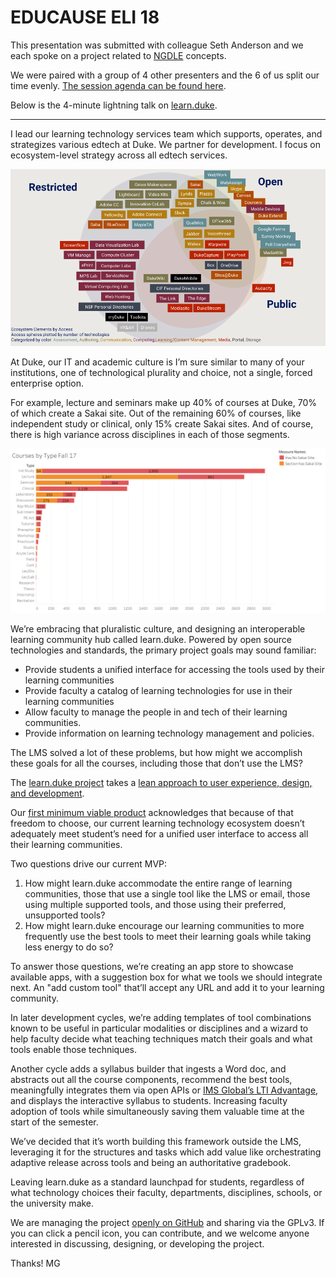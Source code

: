 # EDUCAUSE ELI 18

This presentation was submitted with colleague Seth Anderson and we each spoke on a project related to [NGDLE](http://ngdle.org) concepts.

We were paired with a group of 4 other presenters and the 6 of us split our time evenly. [The session agenda can be found here](https://events.educause.edu/eli/annual-meeting/2018/agenda/presentation-pair-next-gen-digital-learning-environments). 

Below is the 4-minute lightning talk on [learn.duke](https://github.com/dukelearninginnovation/learn.duke).

---

I lead our learning technology services team which supports, operates, and strategizes various edtech at Duke. We partner for development. I focus on ecosystem-level strategy across all edtech services.

![Duke Learning Technology Ecosystem](_assets/Services.png)

At Duke, our IT and academic culture is I’m sure similar to many of your institutions, one of technological plurality and choice, not a single, forced enterprise option.

For example, lecture and seminars make up 40% of courses at Duke, 70% of which create a Sakai site. Out of the remaining 60% of courses, like independent study or clinical, only 15% create Sakai sites. And of course, there is high variance across disciplines in each of those segments.

![Courses by type Fall 17](_assets/eli18coursesbytypef17.png)

We’re embracing that pluralistic culture, and designing an interoperable learning community hub called learn.duke. Powered by open source technologies and standards, the primary project goals may sound familiar:

* Provide students a unified interface for accessing the tools used by their learning communities
* Provide faculty a catalog of learning technologies for use in their learning communities
* Allow faculty to manage the people in and tech of their learning communities.
* Provide information on learning technology management and policies.

The LMS solved a lot of these problems, but how might we accomplish these goals for all the courses, including those that don’t use the LMS?

The [learn.duke project](https://github.com/dukelearninginnovation/learn.duke) takes a [lean approach to user experience, design, and development](https://www.amazon.com/Lean-UX-Applying-Principles-Experience/dp/1449311652). 

Our [first minimum viable product](https://github.com/DukeLearningInnovation/learn.duke/milestone/1) acknowledges that because of that freedom to choose, our current learning technology ecosystem doesn’t adequately meet student’s need for a unified user interface to access all their learning communities.

Two questions drive our current MVP:

1. How might learn.duke accommodate the entire range of learning communities, those that use a single tool like the LMS or email, those using multiple supported tools, and those using their preferred, unsupported tools?
1. How might learn.duke encourage our learning communities to more frequently use the best tools to meet their learning goals while taking less energy to do so?

To answer those questions, we’re creating an app store to showcase available apps, with a suggestion box for what we tools we should integrate next. An "add custom tool" that’ll accept any URL and add it to your learning community.

In later development cycles, we’re adding templates of tool combinations known to be useful in particular modalities or disciplines and a wizard to help faculty decide what teaching techniques match their goals and what tools enable those techniques.

Another cycle adds a syllabus builder that ingests a Word doc, and abstracts out all the course components, recommend the best tools, meaningfully integrates them via open APIs or [IMS Global’s LTI Advantage](https://www.imsglobal.org/lti-advantage-overview), and displays the interactive syllabus to students. Increasing faculty adoption of tools while simultaneously saving them valuable time at the start of the semester.

We’ve decided that it’s worth building this framework outside the LMS, leveraging it for the structures and tasks which add value like orchestrating adaptive release across tools and being an authoritative gradebook. 

Leaving learn.duke as a standard launchpad for students, regardless of what technology choices their faculty, departments, disciplines, schools, or the university make.

We are managing the project [openly on GitHub](https://github.com/dukelearninginnovation/learn.duke) and sharing via the GPLv3. If you can click a pencil icon, you can contribute, and we welcome anyone interested in discussing, designing, or developing the project.

Thanks!
MG
